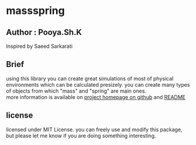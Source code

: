 # massspring

## Author : Pooya.Sh.K

Inspired by Saeed Sarkarati

## Brief

using this library you can create great simulations of most of physical environments which can be calculated presizely. you can create many types of objects from which "mass" and "spring" are main ones.  
more information is available on [project homepage on github](https://github.com/pooya-shams/massspring) and [README](https://github.com/pooya-shams/massspring/blob/master/massspring/README.md)

## license

licensed under MIT License.
you can freely use and modify this package, but please let me know if you are doing something interesting.
